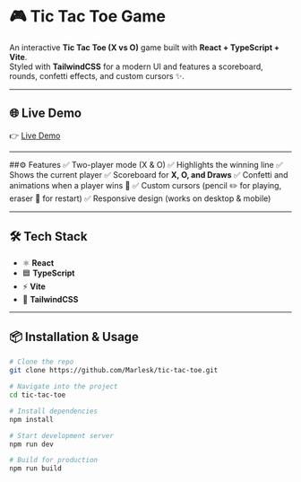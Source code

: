 # 🎮 Tic Tac Toe Game

An interactive **Tic Tac Toe (X vs O)** game built with **React + TypeScript + Vite**.  
Styled with **TailwindCSS** for a modern UI and features a scoreboard, rounds, confetti effects, and custom cursors ✨.

---

## 🌐 Live Demo
👉 [Live Demo](https://marlesk.github.io/tic-tac-toe/)  

---

##⚙️ Features
✅ Two-player mode (X & O)
✅ Highlights the winning line
✅ Shows the current player
✅ Scoreboard for **X, O, and Draws**
✅ Confetti and animations when a player wins 🎉
✅ Custom cursors (pencil ✏️ for playing, eraser 🧽 for restart)
✅ Responsive design (works on desktop & mobile)

---

## 🛠️ Tech Stack
- ⚛️ **React**
- 🟦 **TypeScript**
- ⚡ **Vite**
- 🎨 **TailwindCSS**

---

## 📦 Installation & Usage
```bash
# Clone the repo
git clone https://github.com/Marlesk/tic-tac-toe.git

# Navigate into the project
cd tic-tac-toe

# Install dependencies
npm install

# Start development server
npm run dev

# Build for production
npm run build

```

